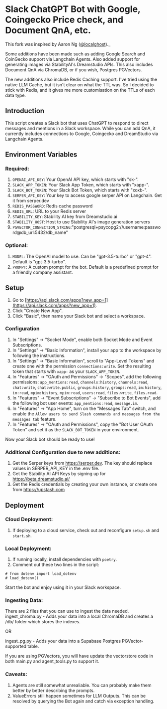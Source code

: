 # Slack ChatGPT Bot with Google, Coingecko Price check, and Document QnA, etc.

This fork was inspired by Aaron Ng ([@localghost](https://twitter.com/localghost))._

Some additions have been made such as adding Google Search and CoinGecko support via Langchain Agents. Also added support for generating images via StabilityAI's Dreamstudio APIs. This also includes Document QnA via ChromaDB, or if you wish, Postgres PGVectors.

The new additions also include Redis Caching support. I've tried using the native LLM Cache, but it isn't clear on what the TTL was. So I decided to stick with Redis, and it gives me more customisation on the TTLs of each data type.

## Introduction

This script creates a Slack bot that uses ChatGPT to respond to direct messages and mentions in a Slack workspace. While you can add QnA, it currently includes connections
to Google, Coingecko and DreamStudio via Langchain Agents.

## Environment Variables

### Required:

1. `OPENAI_API_KEY`: Your OpenAI API key, which starts with "sk-".
2. `SLACK_APP_TOKEN`: Your Slack App Token, which starts with "xapp-".
3. `SLACK_BOT_TOKEN`: Your Slack Bot Token, which starts with "xoxb-".
4. `SERPER_API_KEY`: Your key to access google serper API on Langchain. Get it from serper.dev 
5. `REDIS_PASSWORD`: Redis cache password
6. `REDIS_URL`: URL to your Redis server
7. `STABILITY_KEY`: Stability AI key from Dreamstudio.ai
8. `STABILITY_HOST`: Host to use Stability AI's image generation servers
9. `PGVECTOR_CONNECTION_STRING`:"postgresql+psycopg2://username:password@db_url:5432/db_name"



### Optional:

1. `MODEL`: The OpenAI model to use. Can be "gpt-3.5-turbo" or "gpt-4". Default is "gpt-3.5-turbo".
2. `PROMPT`: A custom prompt for the bot. Default is a predefined prompt for a friendly company assistant.

## Setup

1. Go to [https://api.slack.com/apps?new_app=1](https://api.slack.com/apps?new_app=1).
2. Click "Create New App".
3. Click "Basic", then name your Slack bot and select a workspace.

### Configuration

1. In "Settings" → "Socket Mode", enable both Socket Mode and Event Subscriptions.
2. In "Settings" → "Basic Information", install your app to the workspace by following the instructions.
3. In "Settings" → "Basic Information", scroll to "App-Level Tokens" and create one with the permission `connections:write`. Set the resulting token that starts with `xapp-` as your `SLACK_APP_TOKEN`.
4. In "Features" → "OAuth and Permissions" → "Scopes", add the following permissions: `app_mentions:read`, `channels:history`, `channels:read`, `chat:write`, `chat:write.public`, `groups:history`, `groups:read`, `im:history`, `im:read`, `mpim:history`, `mpim:read`, `users:read`, `files.write`, `files.read`.
5. In "Features" → "Event Subscriptions" → "Subscribe to Bot Events", add the following bot user events: `app_mentions:read`, `message.im`.
6. In "Features" → "App Home", turn on the "Messages Tab" switch, and enable the `Allow users to send Slash commands and messages from the messages tab` feature.
7. In "Features" → "OAuth and Permissions", copy the "Bot User OAuth Token" and set it as the `SLACK_BOT_TOKEN` in your environment.


Now your Slack bot should be ready to use!

### Additional Configuration due to new additions:

1. Get the Serper keys from https://serper.dev. The key should replace values in SERPER_API_KEY in the .env file.
2. Get the Stability AI API Keys by signing up for https://beta.dreamstudio.ai/
3. Get the Redis credentials by creating your own instance, or create one from https://upstash.com


## Deployment

### Cloud Deployment:

1. If deploying to a cloud service, check out and reconfigure `setup.sh` and `start.sh`.

### Local Deployment:

1. If running locally, install dependencies with `poetry`.
2. Comment out these two lines in the script:

```
# from dotenv import load_dotenv
# load_dotenv()
```

Start the bot and enjoy using it in your Slack workspace.

### Ingesting Data:

There are 2 files that you can use to ingest the data needed.
ingest_chroma.py - Adds your data into a local ChromaDB and creates a /db/ folder which stores the indexes.

OR

ingest_pg.py - Adds your data into a Supabase Postgres PGVector-supported table. 

If you are using PGVectors, you will have update the vectorstore code in both main.py and agent_tools.py to support it.

### Caveats:
1. Agents are still somewhat unrealiable. You can probably make them better by better describing the prompts.
2. ValueErrors still happen sometimes for LLM Outputs. This can be resolved by querying the Bot again and catch via exception handling.
